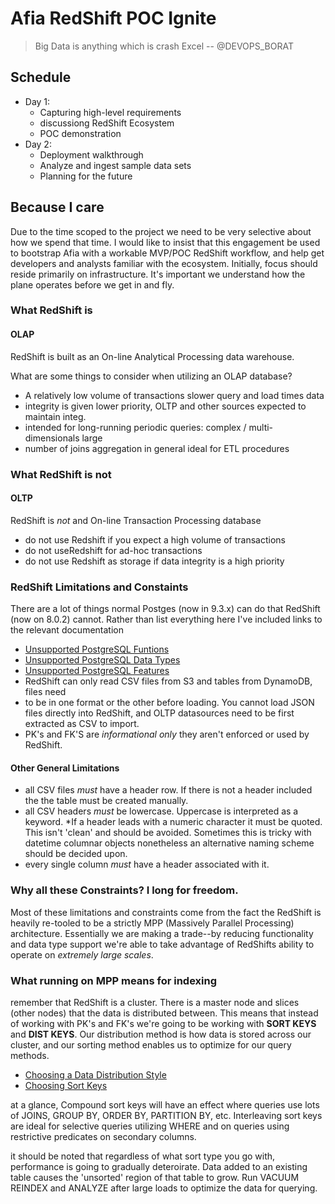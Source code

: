 # Afia RedShift POC Ignite

> Big Data is anything which is crash Excel -- @DEVOPS_BORAT

## Schedule
* Day 1:
  * Capturing high-level requirements
  * discussiong RedShift Ecosystem
  * POC demonstration
* Day 2:
  * Deployment walkthrough
  * Analyze and ingest sample data sets
  * Planning for the future

## Because I care
Due to the time scoped to the project we need to be very selective about how we
spend that time.  I would like to insist that this engagement be used to
bootstrap Afia with a workable MVP/POC RedShift workflow, and help get developers and analysts familiar with the ecosystem.  Initially, focus should reside primarily on
infrastructure.  It's important we understand how the plane operates before we
get in and fly.

### What RedShift is

#### OLAP
RedShift is built as an On-line Analytical Processing data warehouse.

What are some things to consider when utilizing an OLAP database?
* A relatively low volume of transactions slower query and load times data
* integrity is given lower priority, OLTP and other sources expected to maintain integ.
* intended for long-running periodic queries: complex / multi-dimensionals large
* number of joins aggregation in general ideal for ETL procedures

### What RedShift is not 

#### OLTP

RedShift is _not_ and On-line Transaction Processing database

* do not use Redshift if you expect a high volume of transactions 
* do not useRedshift for ad-hoc transactions 
* do not use Redshift as storage if data integrity is a high priority

### RedShift Limitations and Constaints

There are a lot of things normal Postges (now in 9.3.x) can do that RedShift
(now on 8.0.2) cannot.  Rather than list everything here I've included links to
the relevant documentation
* [Unsupported PostgreSQL Funtions](http://docs.aws.amazon.com/redshift/latest/dg/c_unsupported-postgresql-functions.html)
* [Unsupported PostgreSQL Data Types](http://docs.aws.amazon.com/redshift/latest/dg/c_unsupported-postgresql-datatypes.html)
* [Unsupported PostgreSQL Features](http://docs.aws.amazon.com/redshift/latest/dg/c_unsupported-postgresql-features.html)
* RedShift can only read CSV files from S3 and tables from DynamoDB, files need
* to be in one format or the other before loading.  You cannot load JSON files directly
into RedShift, and OLTP datasources need to be first extracted as CSV to import.
* PK's and FK'S are _informational only_ they aren't enforced or used by RedShift.

#### Other General Limitations
* all CSV files _must_ have a header row.  If there is not a header included the
  the table must be created manually.
* all CSV headers _must_ be lowercase.  Uppercase is interpreted as a keyword. 
*If a header leads with a numeric character it must be quoted.  This isn't
'clean' and should be avoided.  Sometimes this is tricky with datetime columnar
objects nonetheless an alternative naming scheme should be decided upon.
* every single column _must_ have a header associated with it.

### Why all these Constraints? I long for freedom.
Most of these limitations and constraints come from the fact the RedShift is heavily re-tooled to be a
strictly MPP (Massively Parallel Processing) architecture.  Essentially we are
making a trade--by reducing functionality and data type support we're able to
take advantage of RedShifts ability to operate on *extremely large scales*.

### What running on MPP means for indexing
remember that RedShift is a cluster. There is a master node and slices (other nodes) that the data is distributed
between.  This means that instead of working with PK's and FK's we're going to
be working with __SORT KEYS__ and __DIST KEYS__.  Our distribution method is how
data is stored across our cluster, and our sorting method enables us to optimize
for our query methods.

* [Choosing a Data Distribution Style](http://docs.aws.amazon.com/redshift/latest/dg/t_Distributing_data.html)
* [Choosing Sort Keys](http://docs.aws.amazon.com/redshift/latest/dg/t_Sorting_data.html)

at a glance, Compound sort keys will have an effect where queries use lots of
JOINS, GROUP BY, ORDER BY, PARTITION BY, etc.  Interleaving sort keys are ideal
for selective queries utilizing WHERE and on queries using restrictive
predicates on secondary columns.

it should be noted that regardless of what sort type you go with, performance is
going to gradually deteroirate.  Data added to an existing table causes the
'unsorted' region of that table to grow.  Run VACUUM REINDEX and ANALYZE after
large loads to optimize the data for querying.
